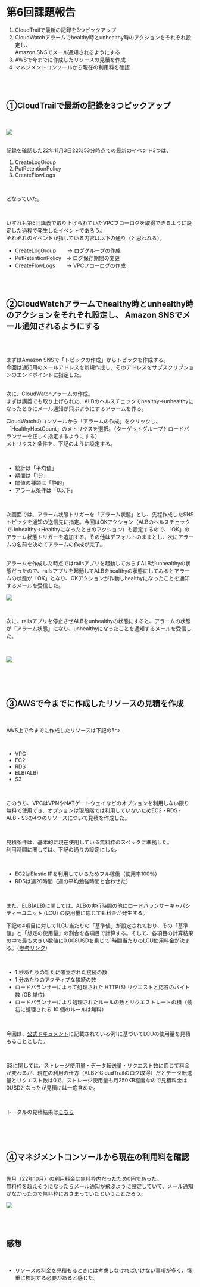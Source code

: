# 第6回課題報告
1. CloudTrailで最新の記録を3つピックアップ
2. CloudWatchアラームでhealthy時とunhealthy時のアクションをそれぞれ設定し、  
   Amazon SNSでメール通知されるようにする
3. AWSで今までに作成したリソースの見積を作成
4. マネジメントコンソールから現在の利用料を確認

<br>
<br>

## ①CloudTrailで最新の記録を3つピックアップ

<br>

![](images/06/cloudtrail.png)

<br>
記録を確認した22年11月3日22時53分時点での最新のイベント3つは、

<br>

1. CreateLogGroup
2. PutRetentionPolicy
3. CreateFlowLogs

<br>

となっていた。

<br>

いずれも第6回講義で取り上げられていたVPCフローログを取得できるように設定した過程で発生したイベントであろう。
<br>
それぞれのイベントが指している内容は以下の通り（と思われる）。

* CreateLogGroup &nbsp;&nbsp;&nbsp;&nbsp;&nbsp;&nbsp;&nbsp;→ ロググループの作成
* PutRetentionPolicy　→ ログ保存期間の変更
* CreateFlowLogs &nbsp;&nbsp;&nbsp;&nbsp;&nbsp;&nbsp;&nbsp;→ VPCフローログの作成

<br>
<br>

## ②CloudWatchアラームでhealthy時とunhealthy時のアクションをそれぞれ設定し、  Amazon SNSでメール通知されるようにする

<br>
<br>

まずはAmazon SNSで「トピックの作成」からトピックを作成する。
<br>
今回は通知用のメールアドレスを新規作成し、そのアドレスをサブスクリプションのエンドポイントに指定した。

<br>
次に、CloudWatchアラームの作成。
<br>
まずは講義でも取り上げられた、ALBのヘルスチェックでhealthy→unhealthyになったときにメール通知が飛ぶようにするアラームを作る。

<br>

CloudWatchのコンソールから「アラームの作成」をクリックし、「HealthyHostCount」のメトリクスを選択。（ターゲットグループとロードバランサーを正しく指定するようにする）
<br>
メトリクスと条件を、下記のように設定する。

<br>

* 統計は「平均値」
* 期間は「1分」
* 閾値の種類は「静的」
* アラーム条件は「0以下」

<br>

次画面では、アラーム状態トリガーを「アラーム状態」とし、先程作成したSNSトピックを通知の送信先に指定。今回はOKアクション（ALBのヘルスチェックでUnhealthy→Healthyになったときのアクション）も設定するので、「OK」のアラーム状態トリガーを追加する。その他はデフォルトのままとし、次にアラームの名前を決めてアラームの作成が完了。


<br>
アラームを作成した時点ではrailsアプリを起動しておらずALBがunhealthyの状態だったので、railsアプリを起動してALBをhealthyの状態にしてみるとアラームの状態が「OK」となり、OKアクションが作動しhealthyになったことを通知するメールを受信した。


<br>

![](images/06/healthy_mail.png)

<br>

次に、railsアプリを停止させALBをunhealthyの状態にすると、アラームの状態が「アラーム状態」になり、unhealthyになったことを通知するメールを受信した。


<br>

![](images/06/unhealthy_mail.png)

<br>
<br>
<br>


## ③AWSで今までに作成したリソースの見積を作成

<br>

AWS上で今までに作成したリソースは下記の5つ

<br>

* VPC
* EC2
* RDS
* ELB(ALB)
* S3

<br>

このうち、VPCはVPNやNATゲートウェイなどのオプションを利用しない限り無料で使用でき、オプションは現段階では利用していないためEC2・RDS・ALB・S3の4つのリソースについて見積を作成した。

<br>

見積条件は、基本的に現在使用している無料枠のスペックに準拠した。
<br>
利用時間に関しては、下記の通りの設定にした。

<br>

* EC2はElastic IPを利用しているためフル稼働（使用率100％）
* RDSは週20時間（週の平均勉強時間と合わせた）

<br>

また、ELB(ALB)に関しては、ALBの実行時間の他にロードバランサーキャパシティーユニット (LCU) の使用量に応じても料金が発生する。
<br>

下記の4項目に対して1LCU当たりの「基準値」が設定されており、その「基準値」と「想定の使用量」の割合を各項目で計算する。そして、各項目の計算結果の中で最も大きい数値に0.008USDを乗じて1時間当たりのLCU使用料金が決まる。（[参考リンク](https://qiita.com/hokutoasari/items/26c64dc351c3b9cdedd4)）

<br>

* 1 秒あたりの新たに確立された接続の数
* 1 分あたりのアクティブな接続の数
* ロードバランサーによって処理された HTTP(S) リクエストと応答のバイト数 (GB 単位)
* ロードバランサーにより処理されたルールの数とリクエストレートの積（最初に処理される 10 個のルールは無料）

<br>

今回は、[公式ドキュメント](https://aws.amazon.com/jp/elasticloadbalancing/pricing/)に記載されている例1に基づいてLCUの使用量を見積もることとした。

<br>

S3に関しては、ストレージ使用量・データ転送量・リクエスト数に応じて料金が変わるが、現在の利用の仕方（ALBとCloudTrailのログ取得）だとデータ転送量とリクエスト数は0で、ストレージ使用量も月250KB程度なので見積料金は0USDとなったが見積には一応含めた。

<br>


トータルの見積結果は[こちら](https://calculator.aws/#/estimate?id=df3f48d4721c71bd9a54ac7e5cb079546654af52)

<br>
<br>
<br>

## ④マネジメントコンソールから現在の利用料を確認

<br>
先月（22年10月）の利用料金は無料枠内だったため0円であった。
<br>
無料枠を超えそうになったらメール通知が飛ぶように設定していて、メール通知がなかったので無料枠におさまっていたということだろう。

<br>

![](images/06/billing.png)

<br>
<br>

## 感想

<br>

* リソースの料金を見積もるときには考慮しなければいけない事項が多く、慎重に検討する必要があると感じた。
